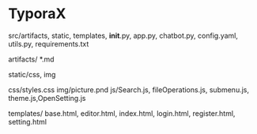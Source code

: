 # TyporaX

src/artifacts, static, templates, __init__.py, app.py, chatbot.py, config.yaml, utils.py, requirements.txt

artifacts/ *.md

static/css, img

css/styles.css
img/picture.pnd
js/Search.js, fileOperations.js, submenu.js, theme.js,OpenSetting.js

templates/ base.html, editor.html, index.html, login.html, register.html, setting.html

